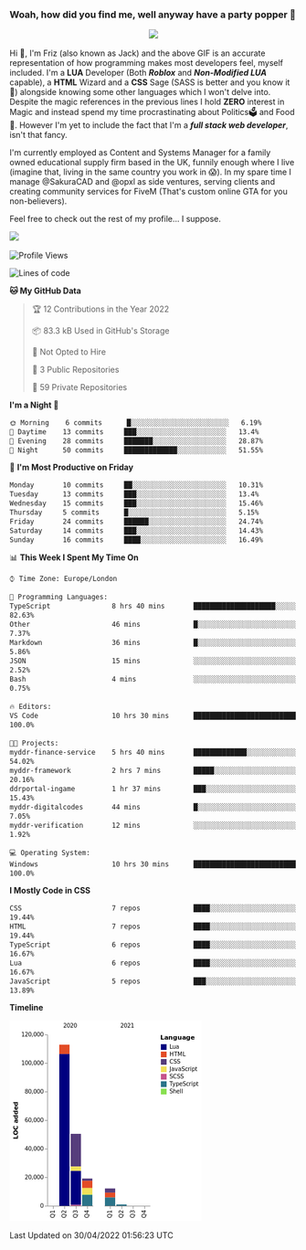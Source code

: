 ### Woah, how did you find me, well anyway have a party popper 🎉

<p align="center">
  <img  src="https://66.media.tumblr.com/d2766024a15e8c140bf20f314664eed2/d1615166bf58615c-d8/s400x600/aabc473a64edc43599d5345fd1e9e792d66ecc48.gifv">
</p>

Hi :wave:, I'm Friz (also known as Jack) and the above GIF is an accurate representation of how programming makes most developers feel, myself included. I'm a **LUA** Developer (Both ***Roblox*** and ***Non-Modified LUA*** capable), a **HTML** Wizard and a **CSS** Sage (SASS is better and you know it :pray:) alongside knowing some other languages which I won't delve into. Despite the magic references in the previous lines I hold **ZERO** interest in Magic and instead spend my time procrastinating about Politics🗳️ and Food🍔. However I'm yet to include the fact that I'm a ***full stack web developer***, isn't that fancy.

I'm currently employed as Content and Systems Manager for a family owned educational supply firm based in the UK, funnily enough where I live (imagine that, living in the same country you work in 😱). In my spare time I manage @SakuraCAD and @opxl as side ventures, serving clients and creating community services for FiveM (That's custom online GTA for you non-believers).

Feel free to check out the rest of my profile... I suppose.

<a href="https://github.com/anuraghazra/github-readme-stats">
  <img  src="https://github-readme-stats.vercel.app/api?username=JackOPXL&count_private=true&show_icons=true&theme=tokyonight" />
</a>



<!--START_SECTION:waka-->
![Profile Views](http://img.shields.io/badge/Profile%20Views-0-blue)

![Lines of code](https://img.shields.io/badge/From%20Hello%20World%20I%27ve%20Written-190%20Thousand%20lines%20of%20code-blue)

**🐱 My GitHub Data** 

> 🏆 12 Contributions in the Year 2022
 > 
> 📦 83.3 kB Used in GitHub's Storage 
 > 
> 🚫 Not Opted to Hire
 > 
> 📜 3 Public Repositories 
 > 
> 🔑 59 Private Repositories  
 > 
**I'm a Night 🦉** 

```text
🌞 Morning    6 commits      █░░░░░░░░░░░░░░░░░░░░░░░░   6.19% 
🌆 Daytime    13 commits     ███░░░░░░░░░░░░░░░░░░░░░░   13.4% 
🌃 Evening    28 commits     ███████░░░░░░░░░░░░░░░░░░   28.87% 
🌙 Night      50 commits     █████████████░░░░░░░░░░░░   51.55%

```
📅 **I'm Most Productive on Friday** 

```text
Monday       10 commits     ██░░░░░░░░░░░░░░░░░░░░░░░   10.31% 
Tuesday      13 commits     ███░░░░░░░░░░░░░░░░░░░░░░   13.4% 
Wednesday    15 commits     ███░░░░░░░░░░░░░░░░░░░░░░   15.46% 
Thursday     5 commits      █░░░░░░░░░░░░░░░░░░░░░░░░   5.15% 
Friday       24 commits     ██████░░░░░░░░░░░░░░░░░░░   24.74% 
Saturday     14 commits     ███░░░░░░░░░░░░░░░░░░░░░░   14.43% 
Sunday       16 commits     ████░░░░░░░░░░░░░░░░░░░░░   16.49%

```


📊 **This Week I Spent My Time On** 

```text
⌚︎ Time Zone: Europe/London

💬 Programming Languages: 
TypeScript               8 hrs 40 mins       ████████████████████░░░░░   82.63% 
Other                    46 mins             █░░░░░░░░░░░░░░░░░░░░░░░░   7.37% 
Markdown                 36 mins             █░░░░░░░░░░░░░░░░░░░░░░░░   5.86% 
JSON                     15 mins             ░░░░░░░░░░░░░░░░░░░░░░░░░   2.52% 
Bash                     4 mins              ░░░░░░░░░░░░░░░░░░░░░░░░░   0.75%

🔥 Editors: 
VS Code                  10 hrs 30 mins      █████████████████████████   100.0%

🐱‍💻 Projects: 
myddr-finance-service    5 hrs 40 mins       █████████████░░░░░░░░░░░░   54.02% 
myddr-framework          2 hrs 7 mins        █████░░░░░░░░░░░░░░░░░░░░   20.16% 
ddrportal-ingame         1 hr 37 mins        ███░░░░░░░░░░░░░░░░░░░░░░   15.43% 
myddr-digitalcodes       44 mins             █░░░░░░░░░░░░░░░░░░░░░░░░   7.05% 
myddr-verification       12 mins             ░░░░░░░░░░░░░░░░░░░░░░░░░   1.92%

💻 Operating System: 
Windows                  10 hrs 30 mins      █████████████████████████   100.0%

```

**I Mostly Code in CSS** 

```text
CSS                      7 repos             ████░░░░░░░░░░░░░░░░░░░░░   19.44% 
HTML                     7 repos             ████░░░░░░░░░░░░░░░░░░░░░   19.44% 
TypeScript               6 repos             ████░░░░░░░░░░░░░░░░░░░░░   16.67% 
Lua                      6 repos             ████░░░░░░░░░░░░░░░░░░░░░   16.67% 
JavaScript               5 repos             ███░░░░░░░░░░░░░░░░░░░░░░   13.89%

```


**Timeline**

![Chart not found](https://raw.githubusercontent.com/JackOPXL/JackOPXL/master/charts/bar_graph.png) 


 Last Updated on 30/04/2022 01:56:23 UTC
<!--END_SECTION:waka-->

